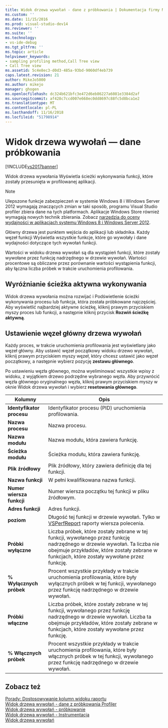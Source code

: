 ```yaml
---
title: Widok drzewa wywołań - dane z próbkowania | Dokumentacja firmy Microsoft
ms.custom: ''
ms.date: 11/15/2016
ms.prod: visual-studio-dev14
ms.reviewer: ''
ms.suite: ''
ms.technology:
- vs-ide-debug
ms.tgt_pltfrm: ''
ms.topic: article
helpviewer_keywords:
- sampling profiling method,Call Tree view
- Call Tree view
ms.assetid: 5c4e8ec3-d0d3-485a-93bd-9060df4eb739
caps.latest.revision: 21
author: MikeJo5000
ms.author: mikejo
manager: ghogen
ms.openlocfilehash: dc324b621bfc3e472d6eb86227a6081e3384d2af
ms.sourcegitcommit: af428c7ccd007e668ec0dd8697c88fc5d8bca1e2
ms.translationtype: MT
ms.contentlocale: pl-PL
ms.lasthandoff: 11/16/2018
ms.locfileid: "51798914"
---
```

# <a name="call-tree-view---sampling-data"></a>Widok drzewa wywołań — dane próbkowania
[!INCLUDE[vs2017banner](../includes/vs2017banner.md)]

Widok drzewa wywołania Wyświetla ścieżki wykonywania funkcji, które zostały przesunięta w profilowanej aplikacji.  
  
> [!NOTE]
>  Ulepszone funkcje zabezpieczeń w systemie Windows 8 i Windows Server 2012 wymagają znaczących zmian w taki sposób, programu Visual Studio profiler zbiera dane na tych platformach. Aplikacje Windows Store również wymagają nowych technik zbierania. Zobacz [narzędzia do oceny wydajności w aplikacjach systemu Windows 8 i Windows Server 2012](../profiling/performance-tools-on-windows-8-and-windows-server-2012-applications.md).  
  
 Główny drzewa jest punktem wejścia do aplikacji lub składnika. Każdy węzeł funkcji Wyświetla wszystkie funkcje, które go wywołały i dane wydajności dotyczące tych wywołań funkcji.  
  
 Wartości w widoku drzewa wywołań są dla wystąpień funkcji, które zostały wywołane przez funkcję nadrzędnego w drzewie wywołań. Wartości procentowe są obliczane przez porównanie wartości wystąpienia funkcji, aby łączna liczba próbek w trakcie uruchomienia profilowania.  
  
## <a name="highlighting-the-execution-hot-path"></a>Wyróżnianie ścieżka aktywna wykonywania  
 Widok drzewa wywołania można rozwijać i Podświetlenie ścieżki wykonywania procesu lub funkcja, która została próbkowane najczęściej. Aby wyświetlić najbardziej aktywne ścieżkę, kliknij prawym przyciskiem myszy proces lub funkcji, a następnie kliknij przycisk **Rozwiń ścieżkę aktywną**.  
  
## <a name="setting-the-call-tree-root-node"></a>Ustawienie węzeł główny drzewa wywołań  
 Każdy proces, w trakcie uruchomienia profilowania jest wyświetlany jako węzeł główny. Aby ustawić węzeł początkowy widoku drzewo wywołań, kliknij prawym przyciskiem myszy węzeł, który chcesz ustawić jako węzeł początkowy, a następnie wybierz pozycję **zestawu głównego**.  
  
 Po ustawieniu węzła głównego, można wyeliminować wszystkie wpisy z widoku, z wyjątkiem drzewo podrzędne wybranego węzła. Aby przywrócić węzła głównego oryginalnego węzła, kliknij prawym przyciskiem myszy w oknie Widok drzewa wywołań i wybierz **resetowania głównego**.  
  
|Kolumny|Opis|  
|------------|-----------------|  
|**Identyfikator procesu**|Identyfikator procesu (PID) uruchomienia profilowania.|  
|**Nazwa procesu**|Nazwa procesu.|  
|**Nazwa modułu**|Nazwa modułu, która zawiera funkcję.|  
|**Ścieżka modułu**|Ścieżka modułu, która zawiera funkcję.|  
|**Plik źródłowy**|Plik źródłowy, który zawiera definicję dla tej funkcji.|  
|**Nazwa funkcji**|W pełni kwalifikowana nazwa funkcji.|  
|**Numer wiersza funkcji**|Numer wiersza początku tej funkcji w pliku źródłowym.|  
|**Adres funkcji**|Adres funkcji.|  
|**poziom**|Długość tej funkcji w drzewie wywołań. Tylko w [VSPerfReport](../profiling/vsperfreport.md) raporty wiersza polecenia.|  
|**Próbki wyłączne**|Liczba próbek, które zostały zebrane w tej funkcji, wywołanego przez funkcję nadrzędnego w drzewie wywołań. Ta liczba nie obejmuje przykładów, które zostały zebrane w funkcjach, które zostały wywołane przez funkcję.|  
|**% Wyłącznych próbek**|Procent wszystkie przykłady w trakcie uruchomienia profilowania, które były wyłącznych próbek w tej funkcji, wywołanego przez funkcję nadrzędnego w drzewie wywołań.|  
|**Próbki włączne**|Liczba próbek, które zostały zebrane w tej funkcji, wywołanego przez funkcję nadrzędnego w drzewie wywołań. Liczba ta obejmuje przykładów, które zostały zebrane w funkcjach, które zostały wywołane przez funkcję.|  
|**% Włącznych próbek**|Procent wszystkie przykłady w trakcie uruchomienia profilowania, które były włącznych próbek w tej funkcji, wywołanego przez funkcję nadrzędnego w drzewie wywołań.|  
  
## <a name="see-also"></a>Zobacz też  
 [Porady: Dostosowywanie kolumn widoku raportu](../profiling/how-to-customize-report-view-columns.md)   
 [Widok drzewa wywołań - dane z próbkowania Profiler](../profiling/call-tree-view-sampling-data.md)   
 [Widok drzewa wywołań - próbkowanie](../profiling/call-tree-view-dotnet-memory-sampling-data.md)   
 [Widok drzewa wywołań - Instrumentacja](../profiling/call-tree-view-dotnet-memory-instrumentation-data.md)   
 [Widok drzewa wywołań](../profiling/call-tree-view-instrumentation-data.md)




